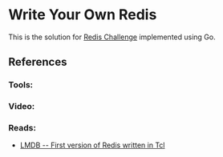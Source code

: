# Write Your Own Redis

This is the solution for [Redis Challenge](https://codingchallenges.fyi/challenges/challenge-redis)
implemented using Go.

## References

### Tools:
### Video:
### Reads:

- [LMDB -- First version of Redis written in Tcl](https://gist.github.com/antirez/6ca04dd191bdb82aad9fb241013e88a8)